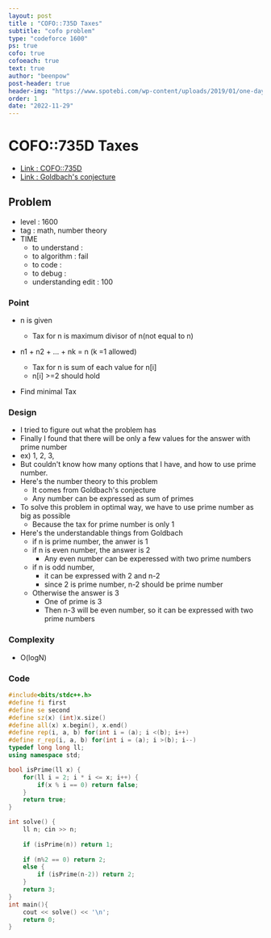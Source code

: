 ```yaml
---
layout: post
title : "COFO::735D Taxes"
subtitle: "cofo problem"
type: "codeforce 1600"
ps: true
cofo: true
cofoeach: true
text: true
author: "beenpow"
post-header: true
header-img: "https://www.spotebi.com/wp-content/uploads/2019/01/one-day-day-one-workout-motivation-spotebi.jpg"
order: 1
date: "2022-11-29"
---
```

# COFO::735D Taxes
- [Link : COFO::735D](https://codeforces.com/contest/735/problem/D)
- [Link : Goldbach's conjecture](https://en.wikipedia.org/wiki/Goldbach%27s_conjecture)

## Problem 

- level : 1600
- tag : math, number theory
- TIME
  - to understand    : 
  - to algorithm     : fail
  - to code          : 
  - to debug         : 
  - understanding edit : 100

### Point
- n is given
  - Tax for n is maximum divisor of n(not equal to n)
- n1 + n2 + ... + nk = n (k =1 allowed)
  - Tax for n is sum of each value for n[i]
  - n[i] >=2 should hold

- Find minimal Tax

### Design
- I tried to figure out what the problem has
- Finally I found that there will be only a few values for the answer with prime number
 - ex) 1, 2, 3, 
- But couldn't know how many options that I have, and how to use prime number.
- Here's the number theory to this problem
  - It comes from Goldbach's conjecture
  - Any number can be expressed as sum of primes
- To solve this problem in optimal way, we have to use prime number as big as possible
  - Because the tax for prime number is only 1
- Here's the understandable things from Goldbach
  - if n is prime number, the anwer is 1
  - if n is even number, the answer is 2
    - Any even number can be experessed with two prime numbers
  - if n is odd number,
    - it can be expressed with 2 and n-2
    - since 2 is prime number, n-2 should be prime number
  - Otherwise the answer is 3
    - One of prime is 3
    - Then n-3 will be even number, so it can be expressed with two prime numbers

### Complexity
- O(logN)

### Code

```cpp
#include<bits/stdc++.h>
#define fi first
#define se second
#define sz(x) (int)x.size()
#define all(x) x.begin(), x.end()
#define rep(i, a, b) for(int i = (a); i <(b); i++)
#define r_rep(i, a, b) for(int i = (a); i >(b); i--)
typedef long long ll;
using namespace std;

bool isPrime(ll x) {
    for(ll i = 2; i * i <= x; i++) {
        if(x % i == 0) return false;
    }
    return true;
}

int solve() {
    ll n; cin >> n;
    
    if (isPrime(n)) return 1;
    
    if (n%2 == 0) return 2;
    else {
        if (isPrime(n-2)) return 2;
    }
    return 3;
}
int main(){
    cout << solve() << '\n';
    return 0;
}

```
